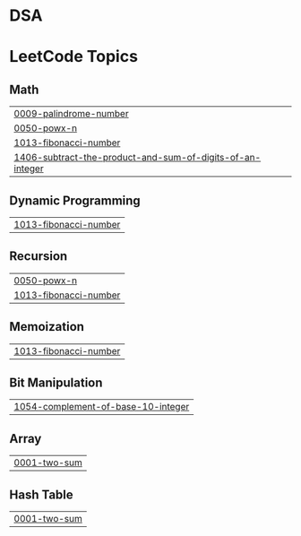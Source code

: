 # DSA
<!---LeetCode Topics Start-->
# LeetCode Topics
## Math
|  |
| ------- |
| [0009-palindrome-number](https://github.com/akshat09105/DSA/tree/master/0009-palindrome-number) |
| [0050-powx-n](https://github.com/akshat09105/DSA/tree/master/0050-powx-n) |
| [1013-fibonacci-number](https://github.com/akshat09105/DSA/tree/master/1013-fibonacci-number) |
| [1406-subtract-the-product-and-sum-of-digits-of-an-integer](https://github.com/akshat09105/DSA/tree/master/1406-subtract-the-product-and-sum-of-digits-of-an-integer) |
## Dynamic Programming
|  |
| ------- |
| [1013-fibonacci-number](https://github.com/akshat09105/DSA/tree/master/1013-fibonacci-number) |
## Recursion
|  |
| ------- |
| [0050-powx-n](https://github.com/akshat09105/DSA/tree/master/0050-powx-n) |
| [1013-fibonacci-number](https://github.com/akshat09105/DSA/tree/master/1013-fibonacci-number) |
## Memoization
|  |
| ------- |
| [1013-fibonacci-number](https://github.com/akshat09105/DSA/tree/master/1013-fibonacci-number) |
## Bit Manipulation
|  |
| ------- |
| [1054-complement-of-base-10-integer](https://github.com/akshat09105/DSA/tree/master/1054-complement-of-base-10-integer) |
## Array
|  |
| ------- |
| [0001-two-sum](https://github.com/akshat09105/DSA/tree/master/0001-two-sum) |
## Hash Table
|  |
| ------- |
| [0001-two-sum](https://github.com/akshat09105/DSA/tree/master/0001-two-sum) |
<!---LeetCode Topics End-->